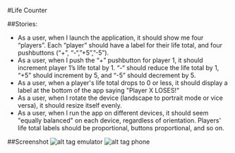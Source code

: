 #Life Counter

##Stories:
* As a user, when I launch the application, it should show me four “players”. Each “player” should have a label for their life total, and four pushbuttons (“+”, “-“,”+5”,”-5”).
* As a user, when I push the “+” pushbutton for player 1, it should increment player 1’s life total by 1. “-“ should reduce the life total by 1, “+5” should increment by 5, and “-5” should decrement by 5.
* As a user, when a player's life total drops to 0 or less, it should display a label at the bottom of the app saying "Player X LOSES!"
* As a user, when I rotate the device (landscape to portrait mode or vice versa), it should resize itself evenly.
* As a user, when I run the app on different devices, it should seem "equally balanced" on each device, regardless of orientation. Players' life total labels should be proportional, buttons proportional, and so on.

##Screenshot
![alt tag](https://github.com/harvey940906/lifecounter/blob/master/screenshot/emulator.png)
emulator
![alt tag](https://github.com/harvey940906/lifecounter/blob/master/screenshot/phone.jpg)
phone
